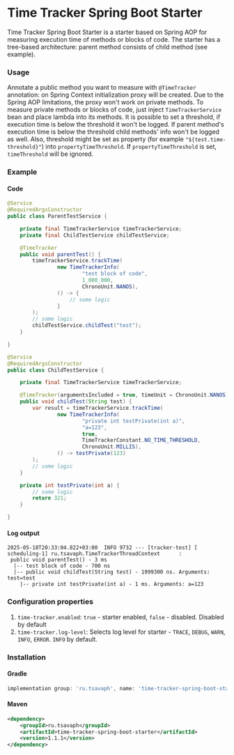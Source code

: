 # Time Tracker Spring Boot Starter

Time Tracker Spring Boot Starter is a starter based on Spring AOP for measuring execution time of methods or blocks of 
code. The starter has a tree-based architecture: parent method consists of child method (see example).

### Usage
Annotate a public method you want to measure with `@TimeTracker` annotation: on Spring Context initialization proxy 
will be created. Due to the Spring AOP limitations, the proxy won't work on private methods. To measure private methods 
or blocks of code, just inject `TimeTrackerService` bean and place lambda into its methods. It is possible to set a 
threshold, if execution time is below the threshold it won't be logged. If parent method's execution time is below the 
threshold child methods' info won't be logged as well. Also, threshold might be set as property (for example `"${test.time-threshold}"`) 
into `propertyTimeThreshold`. If `propertyTimeThreshold` is set, `timeThreshold` will be ignored.


### Example
#### Code
```java
@Service
@RequiredArgsConstructor
public class ParentTestService {

    private final TimeTrackerService timeTrackerService;
    private final ChildTestService childTestService;

    @TimeTracker
    public void parentTest() {
        timeTrackerService.trackTime(
                new TimeTrackerInfo(
                        "test block of code",
                        1_000_000,
                        ChronoUnit.NANOS),
                () -> {
                    // some logic 
                }
        );
        // some logic 
        childTestService.childTest("test");
    }

}

@Service
@RequiredArgsConstructor
public class ChildTestService {

    private final TimeTrackerService timeTrackerService;

    @TimeTracker(argumentsIncluded = true, timeUnit = ChronoUnit.NANOS)
    public void childTest(String test) {
        var result = timeTrackerService.trackTime(
                new TimeTrackerInfo(
                        "private int testPrivate(int a)",
                        "a=123",
                        true,
                        TimeTrackerConstant.NO_TIME_THRESHOLD,
                        ChronoUnit.MILLIS),
                () -> testPrivate(123)
        );
        // some logic
    }

    private int testPrivate(int a) {
        // some logic
        return 321;
    }

}
```
#### Log output
```
2025-05-18T20:33:04.822+03:00  INFO 9732 --- [tracker-test] [   scheduling-1] ru.tsavaph.TimeTrackerThreadContext      : 
 public void parentTest() - 3 ms
  |-- test block of code - 700 ns
  |-- public void childTest(String test) - 1999300 ns. Arguments: test=test
    |-- private int testPrivate(int a) - 1 ms. Arguments: a=123
```

### Configuration properties
1. `time-tracker.enabled`: `true` - starter enabled, `false` - disabled. Disabled by default
2. `time-tracker.log-level`: Selects log level for starter - `TRACE`, `DEBUG`, `WARN`, `INFO`, `ERROR`. `INFO` by default.

### Installation

#### Gradle
```groovy
implementation group: 'ru.tsavaph', name: 'time-tracker-spring-boot-starter', version: '1.1.1'
```

#### Maven
```xml
<dependency>
    <groupId>ru.tsavaph</groupId>
    <artifactId>time-tracker-spring-boot-starter</artifactId>
    <version>1.1.1</version>
</dependency>
```